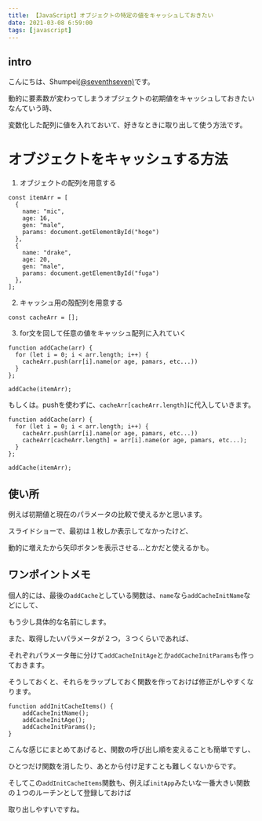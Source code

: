 ```yaml
---
title: 【JavaScript】オブジェクトの特定の値をキャッシュしておきたい
date: 2021-03-08 6:59:00
tags: [javascript]
---
```


## intro

こんにちは、Shumpei[(@seventhseven)](https://twitter.com/seventhseven)です。

動的に要素数が変わってしまうオブジェクトの初期値をキャッシュしておきたいなんていう時、

変数化した配列に値を入れておいて、好きなときに取り出して使う方法です。


# オブジェクトをキャッシュする方法

1. オブジェクトの配列を用意する

```
const itemArr = [
  {
    name: "mic",
    age: 16,
    gen: "male",
    params: document.getElementById("hoge")
  },
  {
    name: "drake",
    age: 20,
    gen: "male",
    params: document.getElementById("fuga")
  },
];
```

2. キャッシュ用の殻配列を用意する

```
const cacheArr = [];
```

3. for文を回して任意の値をキャッシュ配列に入れていく

```
function addCache(arr) {
  for (let i = 0; i < arr.length; i++) {
    cacheArr.push(arr[i].name(or age, pamars, etc...))
  }
};

addCache(itemArr);
```

もしくは。pushを使わずに、`cacheArr[cacheArr.length]`に代入していきます。

```
function addCache(arr) {
  for (let i = 0; i < arr.length; i++) {
    cacheArr.push(arr[i].name(or age, pamars, etc...))
    cacheArr[cacheArr.length] = arr[i].name(or age, pamars, etc...);
  }
};

addCache(itemArr);
```



## 使い所

例えば初期値と現在のパラメータの比較で使えるかと思います。

スライドショーで、最初は１枚しか表示してなかったけど、

動的に増えたから矢印ボタンを表示させる…とかだと使えるかも。

## ワンポイントメモ

個人的には、最後の`addCache`としている関数は、`name`なら`addCacheInitName`などにして、

もう少し具体的な名前にします。

また、取得したいパラメータが２つ，３つくらいであれば、

それぞれパラメータ毎に分けて`addCacheInitAge`とか`addCacheInitParams`も作っておきます。

そうしておくと、それらをラップしておく関数を作っておけば修正がしやすくなります。

```
function addInitCacheItems() {
    addCacheInitName();
    addCacheInitAge();
    addCacheInitParams();
}
```

こんな感じにまとめてあげると、関数の呼び出し順を変えることも簡単ですし、

ひとつだけ関数を消したり、あとから付け足すことも難しくないからです。

そしてこの`addInitCacheItems`関数も、例えば`initApp`みたいな一番大きい関数の１つのルーチンとして登録しておけば

取り出しやすいですね。